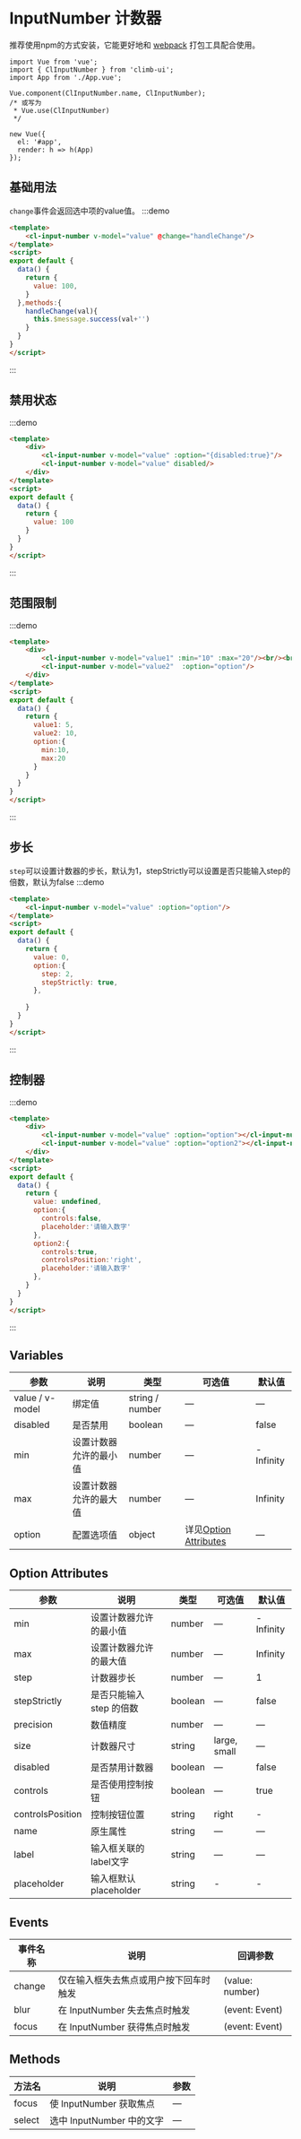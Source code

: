 # InputNumber 计数器
推荐使用npm的方式安装，它能更好地和 [webpack](https://webpack.js.org/) 打包工具配合使用。
```
import Vue from 'vue';
import { ClInputNumber } from 'climb-ui';
import App from './App.vue';

Vue.component(ClInputNumber.name, ClInputNumber);
/* 或写为
 * Vue.use(ClInputNumber)
 */

new Vue({
  el: '#app',
  render: h => h(App)
});
```

##  基础用法
`change`事件会返回选中项的value值。
:::demo
```html
<template>
    <cl-input-number v-model="value" @change="handleChange"/>
</template>
<script>
export default {
  data() {
    return {
      value: 100,
    }
  },methods:{
    handleChange(val){
      this.$message.success(val+'')
    }
  }
}
</script>
```
:::
##  禁用状态
:::demo
```html
<template>
    <div>
        <cl-input-number v-model="value" :option="{disabled:true}"/>
        <cl-input-number v-model="value" disabled/>   
    </div>
</template>
<script>
export default {
  data() {
    return {
      value: 100
    }
  }
}
</script>
```
:::
##  范围限制
:::demo
```html
<template>
    <div>
        <cl-input-number v-model="value1" :min="10" :max="20"/><br/><br/>
        <cl-input-number v-model="value2"  :option="option"/>
    </div>
</template>
<script>
export default {
  data() {
    return {
      value1: 5,
      value2: 10,
      option:{
        min:10,
        max:20
      }
    }
  }
}
</script>
```
:::
##  步长
`step`可以设置计数器的步长，默认为1，stepStrictly可以设置是否只能输入step的倍数，默认为false
:::demo
```html
<template>
    <cl-input-number v-model="value" :option="option"/>
</template>
<script>
export default {
  data() {
    return {
      value: 0,
      option:{
        step: 2,
        stepStrictly: true,
      },
      
    }
  }
}
</script>
```
:::

##  控制器
:::demo
```html
<template>
    <div>
        <cl-input-number v-model="value" :option="option"></cl-input-number>
        <cl-input-number v-model="value" :option="option2"></cl-input-number>
    </div>
</template>
<script>
export default {
  data() {
    return {
      value: undefined,
      option:{
        controls:false,
        placeholder:'请输入数字'
      },
      option2:{
        controls:true,
        controlsPosition:'right',
        placeholder:'请输入数字'
      },
    }
  }
}
</script>
```
:::
## Variables
| 参数          | 说明            | 类型            | 可选值                 | 默认值   |
|-------------  |---------------- |---------------- |---------------------- |-------- |
| value / v-model | 绑定值           | string / number  | — | — |
| disabled  | 是否禁用    | boolean   | — | false   |
| min      | 设置计数器允许的最小值 | number | — | -Infinity |
| max      | 设置计数器允许的最大值 | number | — | Infinity |
| option | 配置选项值           | object  | 详见[Option Attributes](#option) | — |

## Option Attributes<span id="option"></span>
| 参数      | 说明    | 类型      | 可选值       | 默认值   |
|---------- |-------- |---------- |-------------  |-------- |
| min      | 设置计数器允许的最小值 | number | — | -Infinity |
| max      | 设置计数器允许的最大值 | number | — | Infinity |
| step     | 计数器步长           | number   | — | 1 |
| stepStrictly | 是否只能输入 step 的倍数 | boolean   | — | false |
| precision| 数值精度             | number   | — | — |
| size     | 计数器尺寸           | string   | large, small | — |
| disabled | 是否禁用计数器        | boolean | — | false |
| controls | 是否使用控制按钮        | boolean | — | true |
| controlsPosition | 控制按钮位置 | string | right | - |
| name | 原生属性 | string | — | — |
| label | 输入框关联的label文字 | string | — | — |
| placeholder | 输入框默认 placeholder | string | - | - |

## Events
| 事件名称 | 说明 | 回调参数 |
|---------- |-------- |---------- |
| change | 仅在输入框失去焦点或用户按下回车时触发 | (value: number) |
| blur | 在 InputNumber 失去焦点时触发 | (event: Event) |
| focus | 在 InputNumber 获得焦点时触发 | (event: Event) |

## Methods
| 方法名 | 说明 | 参数 |
| ---- | ---- | ---- |
| focus | 使 InputNumber 获取焦点 | — |
| select | 选中 InputNumber 中的文字 | — |
